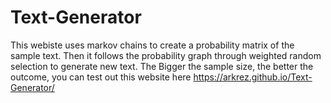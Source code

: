 # Text-Generator
This webiste uses markov chains to create a probability matrix of the sample text. Then it follows the probability graph through weighted random selection to generate new text.
The Bigger the sample size, the better the outcome, you can test out this website here https://arkrez.github.io/Text-Generator/
